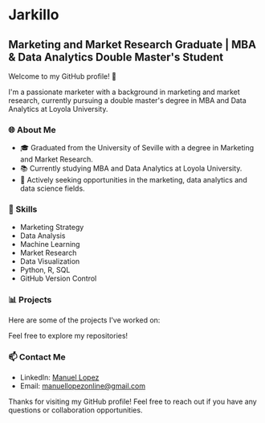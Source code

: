 # Jarkillo
## Marketing and Market Research Graduate | MBA & Data Analytics Double Master's Student

Welcome to my GitHub profile! 👋

I'm a passionate marketer with a background in marketing and market research, currently pursuing a double master's degree in MBA and Data Analytics at Loyola University.

### 🌐 About Me
- 🎓 Graduated from the University of Seville with a degree in Marketing and Market Research.
- 📚 Currently studying MBA and Data Analytics at Loyola University.
- 💼 Actively seeking opportunities in the marketing, data analytics and data science fields.

### 🚀 Skills
- Marketing Strategy
- Data Analysis
- Machine Learning
- Market Research
- Data Visualization
- Python, R, SQL
- GitHub Version Control

### 📊 Projects
Here are some of the projects I've worked on:

Feel free to explore my repositories!

### 📫 Contact Me
- LinkedIn: [Manuel Lopez]([https://www.linkedin.com/in/yourlinkedinprofile/](https://www.linkedin.com/in/manuelinformatico/))
- Email: manuellopezonline@gmail.com

Thanks for visiting my GitHub profile! Feel free to reach out if you have any questions or collaboration opportunities.
